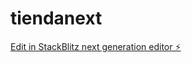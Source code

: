 # tiendanext

[Edit in StackBlitz next generation editor ⚡️](https://stackblitz.com/~/github.com/OsoGt/tiendanext)